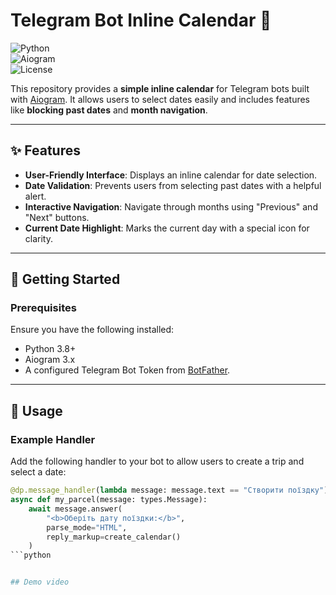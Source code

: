 # Telegram Bot Inline Calendar 📅  

![Python](https://img.shields.io/badge/Python-3.8%2B-blue)  
![Aiogram](https://img.shields.io/badge/Aiogram-3.x-blue)  
![License](https://img.shields.io/badge/License-MIT-green)  

This repository provides a **simple inline calendar** for Telegram bots built with [Aiogram](https://docs.aiogram.dev). It allows users to select dates easily and includes features like **blocking past dates** and **month navigation**.  

---

## ✨ Features  

- **User-Friendly Interface**: Displays an inline calendar for date selection.  
- **Date Validation**: Prevents users from selecting past dates with a helpful alert.  
- **Interactive Navigation**: Navigate through months using "Previous" and "Next" buttons.  
- **Current Date Highlight**: Marks the current day with a special icon for clarity.  

---

## 🚀 Getting Started  

### Prerequisites  

Ensure you have the following installed:  

- Python 3.8+  
- Aiogram 3.x  
- A configured Telegram Bot Token from [BotFather](https://t.me/BotFather).  

---

## 📖 Usage  

### Example Handler  

Add the following handler to your bot to allow users to create a trip and select a date:  

```python
@dp.message_handler(lambda message: message.text == "Створити поїздку")
async def my_parcel(message: types.Message):
    await message.answer(
        "<b>Оберіть дату поїздки:</b>", 
        parse_mode="HTML", 
        reply_markup=create_calendar()
    )
```python


## Demo video
